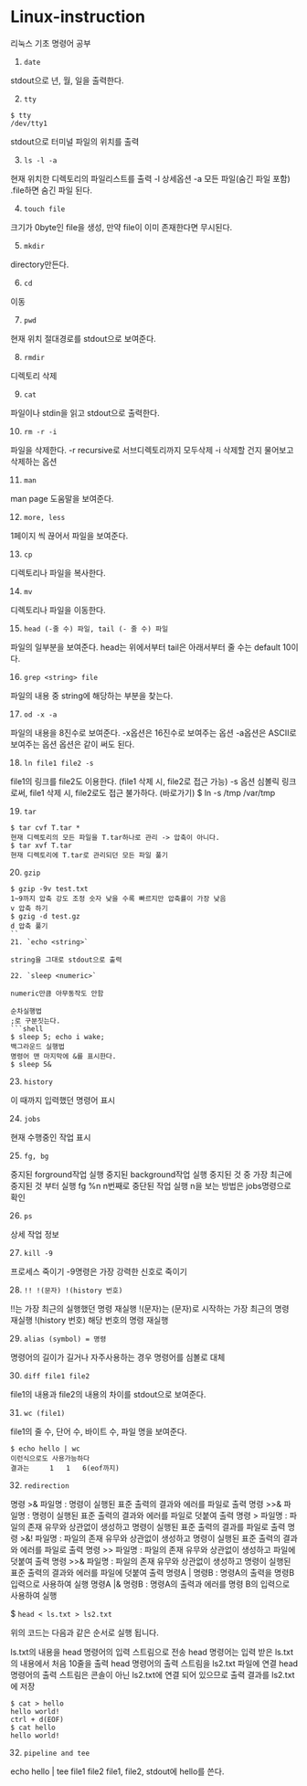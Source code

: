 # Linux-instruction

리눅스 기초 명령어 공부

1. `date`

stdout으로 년, 월, 일을 출력한다.

2. `tty`

```shell
$ tty
/dev/tty1
```
stdout으로 터미널 파일의 위치를 출력

3. `ls -l -a`

현재 위치한 디렉토리의 파일리스트를 출력
-l 상세옵션
-a 모든 파일(숨긴 파일 포함)
.file하면 숨긴 파일 된다.

4. `touch file`

크기가 0byte인 file을 생성, 만약 file이 이미 존재한다면 무시된다.

5. `mkdir`

directory만든다.

6. `cd`

이동

7. `pwd`

현재 위치 절대경로를 stdout으로 보여준다.

8. `rmdir`

디렉토리 삭제

9. `cat`

파일이나 stdin을 읽고 stdout으로 출력한다.

10. `rm -r -i`

파일을 삭제한다.
-r recursive로 서브디렉토리까지 모두삭제
-i 삭제할 건지 물어보고 삭제하는 옵션

11. `man`

man page 도움말을 보여준다.

12. `more, less`

1페이지 씩 끊어서 파일을 보여준다.

13. `cp`

디렉토리나 파일을 복사한다.

14. `mv`

디렉토리나 파일을 이동한다.

15. `head (-줄 수) 파일, tail (- 줄 수) 파일`

파일의 일부분을 보여준다.
head는 위에서부터
tail은 아래서부터
줄 수는 default 10이다.

16. `grep <string> file`

파일의 내용 중 string에 해당하는 부분을 찾는다.

17. `od -x -a`

파일의 내용을 8진수로 보여준다.
-x옵션은 16진수로 보여주는 옵션
-a옵션은 ASCII로 보여주는 옵션
옵션은 같이 써도 된다.

18. `ln file1 file2 -s`

file1의 링크를 file2도 이용한다. (file1 삭제 시, file2로 접근 가능)
-s 옵션 심볼릭 링크로써, file1 삭제 시, file2로도 접근 불가하다. (바로가기)
$ ln -s /tmp /var/tmp 

19. `tar`

```shell
$ tar cvf T.tar *
현재 디렉토리의 모든 파일을 T.tar하나로 관리 -> 압축이 아니다.
$ tar xvf T.tar
현재 디렉토리에 T.tar로 관리되던 모든 파일 풀기
```

20. `gzip`

```shell
$ gzip -9v test.txt
1~9까지 압축 강도 조정 숫자 낮을 수록 빠르지만 압축률이 가장 낮음
v 압축 하기
$ gzig -d test.gz
d 압축 풀기
``
21. `echo <string>`

string을 그대로 stdout으로 출력

22. `sleep <numeric>`

numeric만큼 아무동작도 안함

순차실행법 
;로 구분짓는다.
```shell
$ sleep 5; echo i wake;
백그라운드 실행법
명령어 맨 마지막에 &를 표시한다.
$ sleep 5&
```

23. `history`

이 때까지 입력했던 명령어 표시

24. `jobs`

현재 수행중인 작업 표시

25. `fg, bg`

중지된 forground작업 실행
중지된 background작업 실행
중지된 것 중 가장 최근에 중지된 것 부터 실행
fg %n n번째로 중단된 작업 실행
n을 보는 방법은 jobs명령으로 확인

26. `ps`

상세 작업 정보

27. `kill -9`

프로세스 죽이기
-9명령은 가장 강력한 신호로 죽이기

28. `!! !(문자) !(history 번호)`

!!는 가장 최근의 실행했던 명령 재실행
!(문자)는 (문자)로 시작하는 가장 최근의 명령 재실행
!(history 번호) 해당 번호의 명령 재실행

29. `alias (symbol) = 명령`

명령어의 길이가 길거나 자주사용하는 경우 명령어를 심볼로 대체

30. `diff file1 file2`

file1의 내용과 file2의 내용의 차이를 stdout으로 보여준다.

31. `wc (file1)`

file1의 줄 수, 단어 수, 바이트 수, 파일 명을 보여준다.
```shell
$ echo hello | wc
이런식으로도 사용가능하다
결과는 	1	1	6(eof까지)
```

32. `redirection`

명령 >& 파일명 : 명령이 실행된 표준 출력의 결과와 에러를 파일로 출력
명령 >>& 파일명 : 명령이 실행된 표준 출력의 결과와 에러를 파일로 덧붙여 출력
명령 > 파일명 : 파일의 존재 유무와 상관없이 생성하고 명령이 실행된 표준 출력의 결과를 파일로 출력
명령 >&! 파일명 : 파일의 존재 유무와 상관없이 생성하고 명령이 실행된 표준 출력의 결과와 에러를 파일로 출력
명령 >> 파일명 : 파일의 존재 유무와 상관없이 생성하고 파일에 덧붙여 출력
명령 >>& 파일명 : 파일의 존재 유무와 상관없이 생성하고 명령이 실행된 표준 출력의 결과와 에러를 파일에 덧붙여 출력
명령A | 명령B : 명령A의 출력을 명령B 입력으로 사용하여 실행
명령A |& 명령B : 명령A의 출력과 에러를 명령 B의 입력으로 사용하여 실행

$ `head < ls.txt > ls2.txt`

위의 코드는 다음과 같은 순서로 실행 됩니다.

ls.txt의 내용을 head 명령어의 입력 스트림으로 전송
head 명령어는 입력 받은 ls.txt의 내용에서 처음 10줄을 출력
head 명령어의 출력 스트림을 ls2.txt 파일에 연결
head 명령어의 출력 스트림은 콘솔이 아닌 ls2.txt에 연결 되어 있으므로 출력 결과를 ls2.txt에 저장

```shell
$ cat > hello
hello world!
ctrl + d(EOF)
$ cat hello
hello world!
```

32. `pipeline and tee`

echo hello | tee file1 file2
file1, file2, stdout에 hello를 쓴다.
